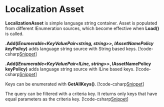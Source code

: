 ﻿# Localization Asset
**LocalizationAsset** is simple language string container. Asset is populated from different IEnumeration sources, which become effective when **Load()** is called.

<b>.Add(<i>IEnumerable&lt;KeyValuePair&lt;string, string&gt;&gt;, IAssetNamePolicy keyPolicy</i>)</b> adds language string source with String based keys.
[!code-csharp[Snippet](Examples.cs#Snippet_1a)]
<br/>

<b>.Add(<i>IEnumerable&lt;KeyValuePair&lt;ILine, string&gt;&gt;</i>, IAssetNamePolicy keyPolicy)</b> adds language string source with ILine based keys.
[!code-csharp[Snippet](Examples.cs#Snippet_1c)]
<br/>

Keys can be enumerated with **GetAllKeys()**. 
[!code-csharp[Snippet](Examples.cs#Snippet_3a)]
<br/>

The query can be filtered with a criteria key. It returns only keys that have equal parameters as the criteria key.
[!code-csharp[Snippet](Examples.cs#Snippet_3b)]

